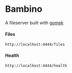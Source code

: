 # Bambino
A fileserver built with [gomek](https://github.com/joegasewicz/gomek)

#### Files
`http://localhost:4444/files`

#### Health
`http://localhost:4444/health`